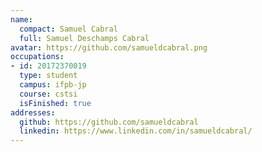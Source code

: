 ```yaml
---
name:
  compact: Samuel Cabral
  full: Samuel Deschamps Cabral
avatar: https://github.com/samueldcabral.png
occupations:
- id: 20172370019
  type: student
  campus: ifpb-jp
  course: cstsi
  isFinished: true
addresses:
  github: https://github.com/samueldcabral
  linkedin: https://www.linkedin.com/in/samueldcabral/
---
```

